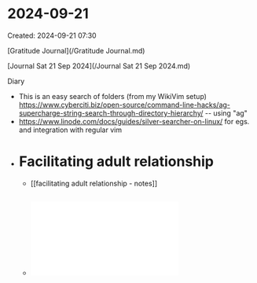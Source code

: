 # 2024-09-21
Created: 2024-09-21 07:30

[Gratitude Journal](/Gratitude Journal.md)

[Journal Sat 21 Sep 2024](/Journal Sat 21 Sep 2024.md) 

Diary
- This is an easy search of folders (from my WikiVim setup) https://www.cyberciti.biz/open-source/command-line-hacks/ag-supercharge-string-search-through-directory-hierarchy/ -- using "ag"
- https://www.linode.com/docs/guides/silver-searcher-on-linux/ for egs. and integration with regular vim
- # Facilitating adult relationship
	- [[facilitating adult relationship - notes]]
	- ![Facilitating-an-Adult-Relationship-with-God---Sep-8-2024---4-z2kpz_ocr.pdf](../assets/Facilitating-an-Adult-Relationship-with-God---Sep-8-2024---4-z2kpz_ocr_1726956043782_0.pdf)
		-